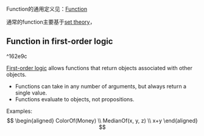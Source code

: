 Function的通用定义见：[Function](../../../../../Attachments/2.%20Mathematics/1.%20Pure%20mathematics/Mathematical%20logic/Set%20theory/Concepts/Function.pdf)

通常的function主要基于[set theory](../Set%20theory.md)，

## Function in first-order logic
^162e9c

[First-order logic](../../../../../1.%20Philosophy/Logic/Systems%20of%20logic/Formal%20Logic/Classical%20Logic/First-order%20logic/First-order%20logic.md) allows functions that return objects associated with other objects.
- Functions can take in any number of arguments, but always return a single value.
- Functions evaluate to objects, not propositions.

Examples:
$$
\begin{aligned} 
	ColorOf(Money) \\ 
	MedianOf(x, y, z) \\
	x+y
\end{aligned}
$$

